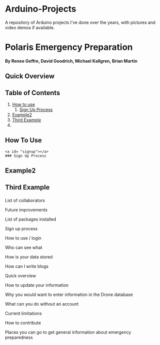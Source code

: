 # Arduino-Projects
A repository of Arduino projects I've done over the years, with pictures and video demos if available.


# Polaris Emergency Preparation
#### By Renee Geffre, David Goodrich, Michael Kallgren, Brian Martin

## Quick Overview
###

###


## Table of Contents
1. [How to use](#howToUse)
    1. [Sign Up Process](#signup)
2. [Example2](#example2)
3. [Third Example](#third-example)
4. 

<a id= "howToUse"></a>
## How To Use

    <a id= "signup"></a>
    ### Sign Up Process

## Example2
## Third Example

###


 List of collaborators
 
 Future improvements 
 
 List of packages installed 
 
 Sign up process 
 
How to use / login 
 
 Who can see what 
 
 How is your data stored 
 
 How can I write blogs 
 
Quick overview 

How to update your information 
 
 Why you would want to enter information in the Drone database 
 
 What can you do without an account 
 
Current limitations
 
 How to contribute 
 
 Places you can go to get general information about emergency preparedness
